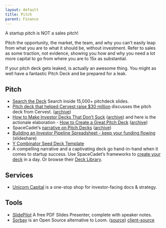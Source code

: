 ```yaml
---
layout: default
title: Pitch
parent: Finance
---
```


A startup pitch is NOT a sales pitch!

Pitch the opportunity, the market, the team, and why you can’t easily leap from what you are to what it should be, without investment. Refer to sales as some traction, not evidence, showing you how and why you need a lot more capital to go from where you are to 15x as substantial.

If your pitch deck gets leaked, is actually an awesome thing. You might as well have a fantastic Pitch Deck and be prepared for a leak.

## Pitch

- [Search the Deck](https://www.searchthedeck.com) Search inside 15,000+ pitchdeck slides.
- [Pitch deck that helped Cervest raise $30 million](https://www.businessinsider.com/cervest-series-a-funding-fundraising-pitch-deck-proptech-startup-2021-5) discusses the pitch deck from Cervest. ([archive](https://archive.ph/T2f7b))
- [How to Make Investor Decks That Don’t Suck](https://www.candyforbreakfast.email/p/how-to-make-investor-decks-that-dont) ([archive](https://archive.ph/awVEl)) and here is the actionale elaboration - [How to Create a Great Pitch Deck](https://odteam.notion.site/How-to-Create-a-Great-Pitch-Deck-e1595dfd12a04610b6817b062c9af4d0) ([archive](https://archive.ph/Yscn0))
- SpaceCadet’s [narrative on Pitch Decks](https://visionquest.spacecadet.ventures/phases/pitch) ([archive](https://archive.ph/Ib7MM))
- [Building an Investor Pipeline Spreadsheet - keep your funding flowing](https://www.slideshare.net/jefielding/building-an-investor-pipeline-spreadsheet-keep-your-funding-flowing) (slideshare)
- [Y Combinator Seed Deck Template](https://docs.google.com/presentation/d/17nFIwCyf2Kz-Ao5HGnmvNZ74L8eSKA2C2Qdaoe-47OM/)
- A compelling narrative and a captivating deck go hand-in-hand when it comes to startup success. Use SpaceCadet’s frameworks to [create your deck](https://visionquest.spacecadet.ventures/phases/pitch) in a day. Or browse their [Deck Library](https://visionquest.spacecadet.ventures/phases/pitch/deck-library).

## Services

- [Unicorn Capital](https://unicornbusinessplans.com) is a one-stop shop for investor-facing docs & strategy.

## Tools

- [SlidePilot](https://slidepilotapp.com) A free PDF Slides Presenter, complete with speaker notes.
- [Sorbay](https://sorbay.io) is an Open Source alternative to Loom. ([source](https://github.com/sorbayhq/sorbay)) [client-source](https://github.com/sorbayhq/sorbay-client)